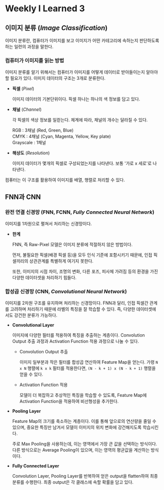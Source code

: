 # Weekly I Learned 3

## 이미지 분류 (*Image Classification*)

이미지 분류란, 컴퓨터가 이미지를 보고 이미지가 어떤 카테고리에 속하는지 판단하도록 하는 일련의 과정을 말한다.

### 컴퓨터가 이미지를 읽는 방법

이미지 분류를 알기 위해서는 컴퓨터가 이미지를 어떻게 데이터로 받아들이는지 알아야 할 필요가 있다. 이미지 데이터의 구조는 3개로 분류한다.

- **픽셀** (*Pixel*)

    이미지 데이터의 기본단위이다. 픽셀 하나는 하나의 색 정보를 담고 있다.

- **채널** (*Channel*)

    각 픽셀의 색상 정보를 일컫는다. 체계에 따라, 채널의 개수는 달라질 수 있다.

    RGB : 3채널 (Red, Green, Blue)<br>CMYK : 4채널 (Cyan, Magenta, Yellow, Key plate)<br>Grayscale : 1채널

- **해상도** (*Resolution*)

    이미지 데이터가 몇개의 픽셀로 구성되었는지를 나타낸다. 보통 '가로 x 세로'로 나타낸다.

컴퓨터는 이 구조를 활용하여 이미지를 배열, 행렬로 처리할 수 있다.

## FNN과 CNN

### 완전 연결 신경망 (FNN, FCNN, *Fully Connected Neural Network*)

이미지를 1차원으로 펼쳐서 처리하는 신경망이다.

- **한계**

    FNN, 즉 Raw-Pixel 모델은 이미지 분류에 적절하지 않은 방법이다.

    먼저, 불필요한 픽셀(배경 픽셀 등)을 모두 인식 기준에 포함시키기 때문에, 인접 픽셀끼리의 상관관계를 특별하게 여기지 못한다.

    또한, 이미지의 시점 차이, 조명의 변화, 다른 포즈, 피사체 가려짐 등의 환경을 가진 다양한 데이터셋을 처리하기 힘들다.

### 합성곱 신경망 (CNN, *Convolutional Neural Network*)

이미지를 2차원 구조를 유지하며 처리하는 신경망이다. FNN과 달리, 인접 픽셀간 관계를 고려하며 처리하기 때문에 라벨의 특징을 잘 학습할 수 있다. 즉, 다양한 데이터셋에서도 강건한 분류가 가능하다.

- **Convolutional Layer**

    이미지에 다양한 필터를 적용하여 특징을 추출하는 계층이다. Convolution Output 추출 과정과 Activation Function 적용 과정으로 나눌 수 있다.

    - Convolution Output 추출

        이미지 일부분과 작은 필터를 합성곱 연산하여 Feature Map을 얻는다. 가령 `N x N` 행렬에 `k x k` 필터를 적용한다면, `(N - k + 1) x (N - k + 1)` 행렬을 얻을 수 있다.

    - Activation Function 적용

        모델이 더 복잡하고 추상적인 특징을 학습할 수 있도록, Feature Map에 Activation Function을 적용하여 비선형성을 추가한다.

- **Pooling Layer**

    Feature Map의 크기를 축소하는 계층이다. 이를 통해 앞으로의 연산량을 줄일 수 있으며, 중요한 특징만 남겨서 모델이 이미지의 위치 변화에 강건해지도록 학습시킨다.
    
    주로 Max Pooling을 사용하는데, 이는 영역에서 가장 큰 값을 선택하는 방식이다. 다른 방식으로는 Average Pooling이 있으며, 이는 영역의 평균값을 계산하는 방식이다.

- **Fully Connected Layer**

    Convolution Layer, Pooling Layer를 반복하여 얻은 output을 flatten하여 최종 분류를 수행한다. 최종 output은 각 클래스에 속할 확률을 담고 있다.